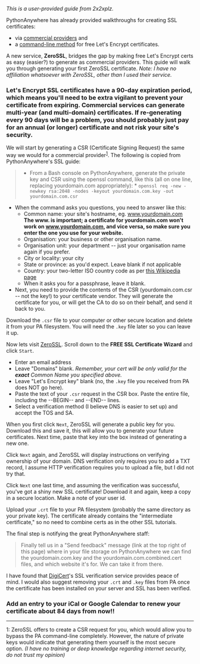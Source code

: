 <!--
.. title: ZeroSSL: a free, web-based, Let's Encrypt SSL cert provider
.. slug: ZeroSSL
.. date: 2016-07-20
.. tags:
.. category:
.. link:
.. description:
.. type: text
-->

*This is a user-provided guide from 2x2xplz.*


PythonAnywhere has already provided walkthroughs for creating SSL certificates:

   * via [commercial providers](https://help.pythonanywhere.com/pages/SSLOwnDomains) and
   * a [command-line method](https://help.pythonanywhere.com/pages/LetsEncrypt) for free Let's Encrypt certificates.

A new service, **ZeroSSL**, bridges the gap by making free Let's Encrypt certs as easy (easier?) to generate as commercial providers. This guide will walk you through generating your first ZeroSSL certificate. *Note: I have no affiliation whatsoever with ZeroSSL, other than I used their service.*

### Let's Encrypt SSL certificates have a 90-day expiration period, which means you'll need to be extra vigilant to prevent your certificate from expiring. Commercial services can generate multi-year (and multi-domain) certificates. If re-generating every 90 days will be a problem, you should probably just pay for an annual (or longer) certificate and not risk your site's security.

We will start by generating a CSR (Certificate Signing Request) the same way we would for a commercial provider<sup>[1](#footnote_csr)</sup>. The following is copied from PythonAnywhere's SSL guide:

>  * From a Bash console on PythonAnywhere, generate the private key and CSR using the openssl command, like this (all on one line, replacing yourdomain.com appropriately):
    * `openssl req -new -newkey rsa:2048 -nodes -keyout yourdomain.com.key -out yourdomain.com.csr`
  * When the command asks you questions, you need to answer like this:
    * Common name: your site's hostname, eg. www.yourdomain.com **The www. is important; a certificate for yourdomain.com won't work on www.yourdomain.com, and vice versa, so make sure you enter the one you use for your website.**
    * Organisation: your business or other organisation name.
    * Organisation unit: your department -- just your organisation name again if you prefer.
    * City or locality: your city
    * State or province: as you'd expect. Leave blank if not applicable
    * Country: your two-letter ISO country code as per [this Wikipedia page](//en.wikipedia.org/wiki/ISO_3166-1#Officially_assigned_code_elements)
    * When it asks you for a passphrase, leave it blank.
  * Next, you need to provide the contents of the CSR (yourdomain.com.csr -- not the key!) to your certificate vendor. They will generate the certificate for you, or will get the CA to do so on their behalf, and send it back to you.

Download the `.csr` file to your computer or other secure location and delete it from your PA filesystem. You will need the `.key` file later so you can leave it up.

Now lets visit [ZeroSSL](https://zerossl.com/). Scroll down to the **FREE SSL Certificate Wizard** and click `Start`.

  * Enter an email address
  * Leave "Domains" blank. *Remember, your cert will be only valid for the __exact__ Common Name you specified above.*
  * Leave "Let's Encrypt key" blank (no, the `.key` file you received from PA does NOT go here).
  * Paste the text of your `.csr` request in the CSR box. Paste the entire file, including the --BEGIN-- and --END-- lines.
  * Select a verification method (I believe DNS is easier to set up) and accept the TOS and SA.

When you first click `Next`, ZeroSSL will generate a public key for you. Download this and save it, this will allow you to generate your future certificates. Next time, paste that key into the box instead of generating a new one.

Click `Next` again, and ZeroSSL will display instructions on verifying ownership of your domain. DNS verification only requires you to add a TXT record, I assume HTTP verification requires you to upload a file, but I did not try that.

Click `Next` one last time, and assuming the verification was successful, you've got a shiny new SSL certificate! Download it and again, keep a copy in a secure location. Make a note of your user id.

Upload your `.crt` file to your PA filesystem (probably the same directory as your private key). The certificate already contains the "intermediate certificate," so no need to combine certs as in the other SSL tutorials.

The final step is notifying the great PythonAnywhere staff:
> Finally tell us in a "Send feedback" message (link at the top right of this page) where in your file storage on PythonAnywhere we can find the yourdomain.com.key and the yourdomain.com.combined.cert files, and which website it's for. We can take it from there.

I have found that [DigiCert](https://www.digicert.com/help/)'s SSL verification service provides peace of mind. I would also suggest removing your `.crt` and `.key` files from PA once the certificate has been installed on your server and SSL has been verified.

### Add an entry to your iCal or Google Calendar to renew your certificate about 84 days from now!!

___

<a name="footnote_csr">1</a>: ZeroSSL offers to create a CSR request for you, which would allow you to bypass the PA command-line completely. However, the nature of private keys would indicate that generating them yourself is the most secure option. *(I have no training or deep knowledge regarding internet security, do not trust my opinion)*

